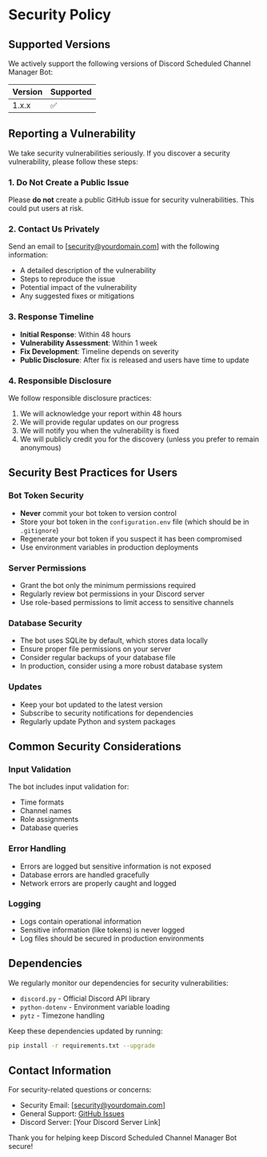 # Security Policy

## Supported Versions

We actively support the following versions of Discord Scheduled Channel Manager Bot:

| Version | Supported          |
| ------- | ------------------ |
| 1.x.x   | :white_check_mark: |

## Reporting a Vulnerability

We take security vulnerabilities seriously. If you discover a security vulnerability, please follow these steps:

### 1. Do Not Create a Public Issue

Please **do not** create a public GitHub issue for security vulnerabilities. This could put users at risk.

### 2. Contact Us Privately

Send an email to [security@yourdomain.com] with the following information:

- A detailed description of the vulnerability
- Steps to reproduce the issue
- Potential impact of the vulnerability
- Any suggested fixes or mitigations

### 3. Response Timeline

- **Initial Response**: Within 48 hours
- **Vulnerability Assessment**: Within 1 week
- **Fix Development**: Timeline depends on severity
- **Public Disclosure**: After fix is released and users have time to update

### 4. Responsible Disclosure

We follow responsible disclosure practices:

1. We will acknowledge your report within 48 hours
2. We will provide regular updates on our progress
3. We will notify you when the vulnerability is fixed
4. We will publicly credit you for the discovery (unless you prefer to remain anonymous)

## Security Best Practices for Users

### Bot Token Security

- **Never** commit your bot token to version control
- Store your bot token in the `configuration.env` file (which should be in `.gitignore`)
- Regenerate your bot token if you suspect it has been compromised
- Use environment variables in production deployments

### Server Permissions

- Grant the bot only the minimum permissions required
- Regularly review bot permissions in your Discord server
- Use role-based permissions to limit access to sensitive channels

### Database Security

- The bot uses SQLite by default, which stores data locally
- Ensure proper file permissions on your server
- Consider regular backups of your database file
- In production, consider using a more robust database system

### Updates

- Keep your bot updated to the latest version
- Subscribe to security notifications for dependencies
- Regularly update Python and system packages

## Common Security Considerations

### Input Validation

The bot includes input validation for:
- Time formats
- Channel names
- Role assignments
- Database queries

### Error Handling

- Errors are logged but sensitive information is not exposed
- Database errors are handled gracefully
- Network errors are properly caught and logged

### Logging

- Logs contain operational information
- Sensitive information (like tokens) is never logged
- Log files should be secured in production environments

## Dependencies

We regularly monitor our dependencies for security vulnerabilities:

- `discord.py` - Official Discord API library
- `python-dotenv` - Environment variable loading
- `pytz` - Timezone handling

Keep these dependencies updated by running:
```bash
pip install -r requirements.txt --upgrade
```

## Contact Information

For security-related questions or concerns:

- Security Email: [security@yourdomain.com]
- General Support: [GitHub Issues](https://github.com/yourusername/discord-scheduled-channel-manager/issues)
- Discord Server: [Your Discord Server Link]

Thank you for helping keep Discord Scheduled Channel Manager Bot secure!
